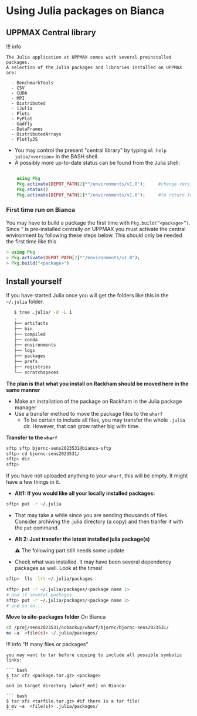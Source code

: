 # Using Julia packages on Bianca

## UPPMAX Central library

!!! info
   
    The Julia application at UPPMAX comes with several preinstalled packages.
	A selection of the Julia packages and libraries installed on UPPMAX are:
    
      - BenchmarkTools
      - CSV
      - CUDA
      - MPI
      - Distributed
      - IJulia
      - Plots
      - PyPlot
      - Gadfly
      - DataFrames
      - DistributedArrays
      - PlotlyJS


- You may control the present "central library" by typing ``ml help julia/<version>`` in the BASH shell.
- A possibly more up-to-date status can be found from the Julia shell:

``` julia 

    using Pkg
    Pkg.activate(DEPOT_PATH[2]*"/environments/v1.8");     #change version (1.8) accordingly if you have another main version of Julia
    Pkg.status()
    Pkg.activate(DEPOT_PATH[1]*"/environments/v1.8");     #to return to user library

```
### First time run on Bianca

You may have to build a package the first time with ``Pkg.build(“<package>”)``. Since “<package> is pre-installed centrally on UPPMAX you must activate the central environment by following these steps below. This should only be needed the first time like this

``` julia
> using Pkg
> Pkg.activate(DEPOT_PATH[2]*"/environments/v1.8");
> Pkg.build("<package>")
```

## Install yourself

If you have started Julia once you will get the folders like this in the ``~/.julia`` folder.

```bash
   $ tree .julia/ -d -L 1
   .
   ├── artifacts
   ├── bin
   ├── compiled
   ├── conda
   ├── environments
   ├── logs
   ├── packages
   ├── prefs
   ├── registries
   └── scratchspaces
```

**The plan is that what you install on Rackham should be moved here in the same manner**

- Make an installation of the package on Rackham in the Julia package manager
- Use a transfer method to move the package files to the ``wharf``
    - To be certain to include all files, you may transfer the whole ``.julia`` dir. However, that can grow rather big with time.

**Transfer to the ``wharf``**

``` bash
sftp sftp bjornc-sens2023531@bianca-sftp
sftp> cd bjornc-sens2023531/
sftp> dir
sftp>     
```
If you have not uploaded anything to your ``wharf``, this will be empty. It might have a few things in it.

- **Alt1: If you would like all your locally installed packages:**

``` bash
sftp> put -r ~/.julia
```
- That may take a while since you are sending thousands of files. Consider archiving the .julia directory (a copy) and then tranfer it with the ``put`` command.
	
- **Alt 2: Just transfer the latest installed julia package(s)**

    :warning: The following part still needs some update	

- Check what was installed. It may have been several dependency packages as well. Look at the times!

``` bash
sftp>  lls -lrt ~/.julia/packages
```

``` bash
sftp> put -r ~/.julia/packages/<package name 1>
# and if several packages
sftp> put -r ~/.julia/packages/<package name 2>
# and so on...
```

**Move to site-packages folder**
On Bianca

``` bash
cd /proj/sens2023531/nobackup/wharf/bjornc/bjornc-sens2023531/
mv –a  <file(s)> ~/.julia/packages/
```
!!! info "If many files or packages"

    you may want to tar before copying to include all possible symbolic links:

    ``` bash
    $ tar cfz <package.tar.gz> <package>
    ```
    and in target directory (wharf_mnt) on Bianca:

    ``` bash 
    $ tar xfz <tarfile.tar.gz> #if there is a tar file!
    $ mv –a  <file(s)> .julia/packages/
    ```

